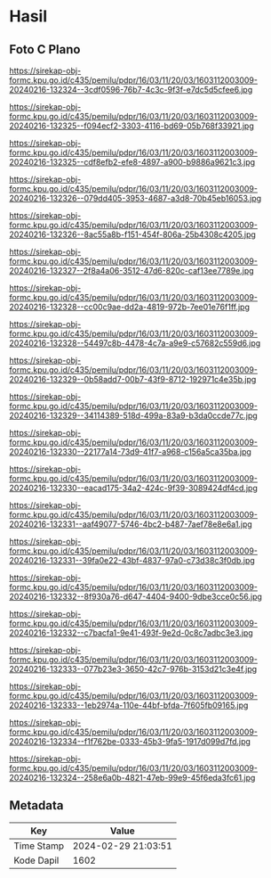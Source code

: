 # Hasil

## Foto C Plano

https://sirekap-obj-formc.kpu.go.id/c435/pemilu/pdpr/16/03/11/20/03/1603112003009-20240216-132324--3cdf0596-76b7-4c3c-9f3f-e7dc5d5cfee6.jpg

https://sirekap-obj-formc.kpu.go.id/c435/pemilu/pdpr/16/03/11/20/03/1603112003009-20240216-132325--f094ecf2-3303-4116-bd69-05b768f33921.jpg

https://sirekap-obj-formc.kpu.go.id/c435/pemilu/pdpr/16/03/11/20/03/1603112003009-20240216-132325--cdf8efb2-efe8-4897-a900-b9886a9621c3.jpg

https://sirekap-obj-formc.kpu.go.id/c435/pemilu/pdpr/16/03/11/20/03/1603112003009-20240216-132326--079dd405-3953-4687-a3d8-70b45eb16053.jpg

https://sirekap-obj-formc.kpu.go.id/c435/pemilu/pdpr/16/03/11/20/03/1603112003009-20240216-132326--8ac55a8b-f151-454f-806a-25b4308c4205.jpg

https://sirekap-obj-formc.kpu.go.id/c435/pemilu/pdpr/16/03/11/20/03/1603112003009-20240216-132327--2f8a4a06-3512-47d6-820c-caf13ee7789e.jpg

https://sirekap-obj-formc.kpu.go.id/c435/pemilu/pdpr/16/03/11/20/03/1603112003009-20240216-132328--cc00c9ae-dd2a-4819-972b-7ee01e76f1ff.jpg

https://sirekap-obj-formc.kpu.go.id/c435/pemilu/pdpr/16/03/11/20/03/1603112003009-20240216-132328--54497c8b-4478-4c7a-a9e9-c57682c559d6.jpg

https://sirekap-obj-formc.kpu.go.id/c435/pemilu/pdpr/16/03/11/20/03/1603112003009-20240216-132329--0b58add7-00b7-43f9-8712-192971c4e35b.jpg

https://sirekap-obj-formc.kpu.go.id/c435/pemilu/pdpr/16/03/11/20/03/1603112003009-20240216-132329--34114389-518d-499a-83a9-b3da0ccde77c.jpg

https://sirekap-obj-formc.kpu.go.id/c435/pemilu/pdpr/16/03/11/20/03/1603112003009-20240216-132330--22177a14-73d9-41f7-a968-c156a5ca35ba.jpg

https://sirekap-obj-formc.kpu.go.id/c435/pemilu/pdpr/16/03/11/20/03/1603112003009-20240216-132330--eacad175-34a2-424c-9f39-3089424df4cd.jpg

https://sirekap-obj-formc.kpu.go.id/c435/pemilu/pdpr/16/03/11/20/03/1603112003009-20240216-132331--aaf49077-5746-4bc2-b487-7aef78e8e6a1.jpg

https://sirekap-obj-formc.kpu.go.id/c435/pemilu/pdpr/16/03/11/20/03/1603112003009-20240216-132331--39fa0e22-43bf-4837-97a0-c73d38c3f0db.jpg

https://sirekap-obj-formc.kpu.go.id/c435/pemilu/pdpr/16/03/11/20/03/1603112003009-20240216-132332--8f930a76-d647-4404-9400-9dbe3cce0c56.jpg

https://sirekap-obj-formc.kpu.go.id/c435/pemilu/pdpr/16/03/11/20/03/1603112003009-20240216-132332--c7bacfa1-9e41-493f-9e2d-0c8c7adbc3e3.jpg

https://sirekap-obj-formc.kpu.go.id/c435/pemilu/pdpr/16/03/11/20/03/1603112003009-20240216-132333--077b23e3-3650-42c7-976b-3153d21c3e4f.jpg

https://sirekap-obj-formc.kpu.go.id/c435/pemilu/pdpr/16/03/11/20/03/1603112003009-20240216-132333--1eb2974a-110e-44bf-bfda-7f605fb09165.jpg

https://sirekap-obj-formc.kpu.go.id/c435/pemilu/pdpr/16/03/11/20/03/1603112003009-20240216-132334--f1f762be-0333-45b3-9fa5-1917d099d7fd.jpg

https://sirekap-obj-formc.kpu.go.id/c435/pemilu/pdpr/16/03/11/20/03/1603112003009-20240216-132324--258e6a0b-4821-47eb-99e9-45f6eda3fc61.jpg


## Metadata

| Key        | Value               |
| ---------- | ------------------- |
| Time Stamp | 2024-02-29 21:03:51 |
| Kode Dapil | 1602                |




